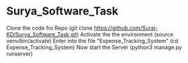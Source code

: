 # Surya_Software_Task

Clone the code fro Repo (git clone https://github.com/Suraj-KD/Surya_Software_Task.git)
Activate the the environment (source venv/bin/activate)
Enter into the file "Expense_Tracking_System" (cd Expense_Tracking_System)
Now start the Server (python3 manage.py runserver)
